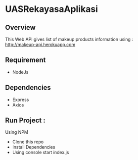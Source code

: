# UASRekayasaAplikasi

## Overview 
This Web API gives list of makeup products information using : http://makeup-api.herokuapp.com

## Requirement 
- NodeJs 

## Dependencies
- Express 
- Axios

## Run Project :
Using NPM 
- Clone this repo
- Install Dependencies 
- Using console start index.js


